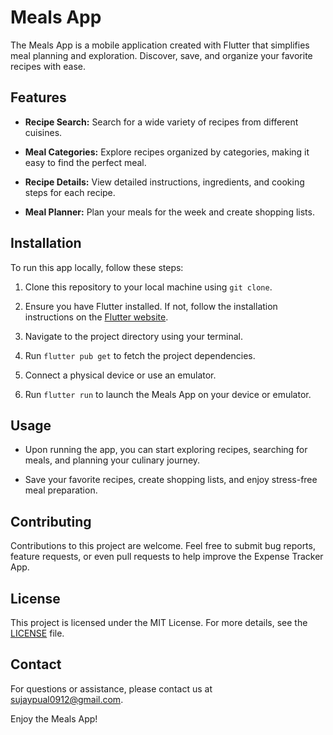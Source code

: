 # Meals App

The Meals App is a mobile application created with Flutter that simplifies meal planning and exploration. Discover, save, and organize your favorite recipes with ease.

## Features

- **Recipe Search:** Search for a wide variety of recipes from different cuisines.

- **Meal Categories:** Explore recipes organized by categories, making it easy to find the perfect meal.

- **Recipe Details:** View detailed instructions, ingredients, and cooking steps for each recipe.

- **Meal Planner:** Plan your meals for the week and create shopping lists.

## Installation

To run this app locally, follow these steps:

1. Clone this repository to your local machine using `git clone`.

2. Ensure you have Flutter installed. If not, follow the installation instructions on the [Flutter website](https://flutter.dev/docs/get-started/install).

3. Navigate to the project directory using your terminal.

4. Run `flutter pub get` to fetch the project dependencies.

5. Connect a physical device or use an emulator.

6. Run `flutter run` to launch the Meals App on your device or emulator.

## Usage

- Upon running the app, you can start exploring recipes, searching for meals, and planning your culinary journey.

- Save your favorite recipes, create shopping lists, and enjoy stress-free meal preparation.

## Contributing

Contributions to this project are welcome. Feel free to submit bug reports, feature requests, or even pull requests to help improve the Expense Tracker App.

## License

This project is licensed under the MIT License. For more details, see the [LICENSE](LICENSE) file.

## Contact

For questions or assistance, please contact us at [sujaypual0912@gmail.com](mailto:sujaypaul0912@gmail.com).

Enjoy the Meals App!
